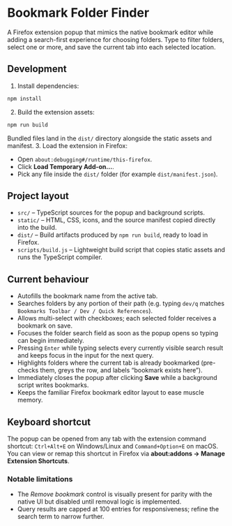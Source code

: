 # Bookmark Folder Finder

A Firefox extension popup that mimics the native bookmark editor while adding a search-first experience for choosing folders. Type to filter folders, select one or more, and save the current tab into each selected location.

## Development

1. Install dependencies:
```bash
npm install
```
2. Build the extension assets:
```bash
npm run build
```
   Bundled files land in the `dist/` directory alongside the static assets and manifest.
3. Load the extension in Firefox:
   - Open `about:debugging#/runtime/this-firefox`.
   - Click **Load Temporary Add-on…**.
   - Pick any file inside the `dist/` folder (for example `dist/manifest.json`).

## Project layout

- `src/` – TypeScript sources for the popup and background scripts.
- `static/` – HTML, CSS, icons, and the source manifest copied directly into the build.
- `dist/` – Build artifacts produced by `npm run build`, ready to load in Firefox.
- `scripts/build.js` – Lightweight build script that copies static assets and runs the TypeScript compiler.

## Current behaviour

- Autofills the bookmark name from the active tab.
- Searches folders by any portion of their path (e.g. typing `dev/q` matches `Bookmarks Toolbar / Dev / Quick References`).
- Allows multi-select with checkboxes; each selected folder receives a bookmark on save.
- Focuses the folder search field as soon as the popup opens so typing can begin immediately.
- Pressing `Enter` while typing selects every currently visible search result and keeps focus in the input for the next query.
- Highlights folders where the current tab is already bookmarked (pre-checks them, greys the row, and labels “bookmark exists here”).
- Immediately closes the popup after clicking **Save** while a background script writes bookmarks.
- Keeps the familiar Firefox bookmark editor layout to ease muscle memory.

## Keyboard shortcut

The popup can be opened from any tab with the extension command shortcut: `Ctrl+Alt+E` on Windows/Linux and `Command+Option+E` on macOS. You can view or remap this shortcut in Firefox via **about:addons → Manage Extension Shortcuts**.

### Notable limitations

- The *Remove bookmark* control is visually present for parity with the native UI but disabled until removal logic is implemented.
- Query results are capped at 100 entries for responsiveness; refine the search term to narrow further.
